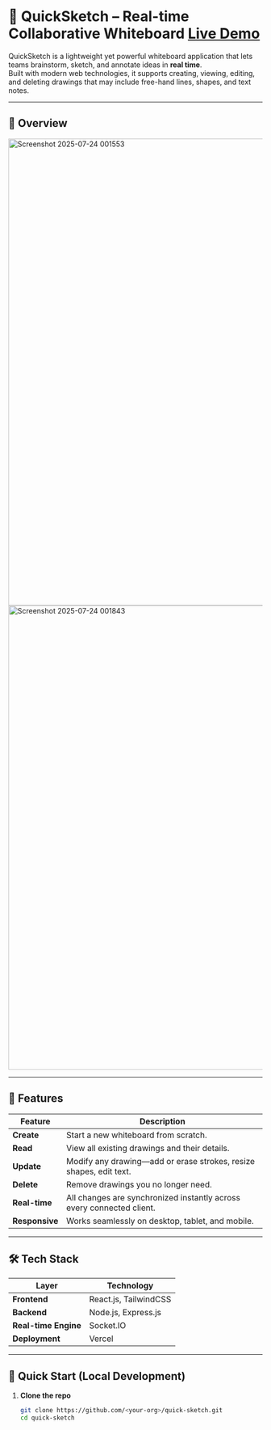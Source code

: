 # 🎨 QuickSketch – Real-time Collaborative Whiteboard [Live Demo](https://quick-sketch-realtime-white-borad-a.vercel.app/)

QuickSketch is a lightweight yet powerful whiteboard application that lets teams brainstorm, sketch, and annotate ideas in **real time**.  
Built with modern web technologies, it supports creating, viewing, editing, and deleting drawings that may include free-hand lines, shapes, and text notes.

---

## 📌 Overview

<img width="1919" height="924" alt="Screenshot 2025-07-24 001553" src="https://github.com/user-attachments/assets/1a5c6622-dd57-45ab-92c2-1a354acbfb0b" />

<img width="1919" height="919" alt="Screenshot 2025-07-24 001843" src="https://github.com/user-attachments/assets/fb3055c1-c37f-4114-882d-d55a6904e64f" />

---

## 🚀 Features

| Feature | Description |
|---------|-------------|
| **Create** | Start a new whiteboard from scratch. |
| **Read** | View all existing drawings and their details. |
| **Update** | Modify any drawing—add or erase strokes, resize shapes, edit text. |
| **Delete** | Remove drawings you no longer need. |
| **Real-time** | All changes are synchronized instantly across every connected client. |
| **Responsive** | Works seamlessly on desktop, tablet, and mobile. |

---

## 🛠️ Tech Stack

| Layer | Technology |
|-------|------------|
| **Frontend** | React.js, TailwindCSS |
| **Backend** | Node.js, Express.js |
| **Real-time Engine** | Socket.IO |
| **Deployment** | Vercel |

---

## 🏁 Quick Start (Local Development)

1. **Clone the repo**
   ```bash
   git clone https://github.com/<your-org>/quick-sketch.git
   cd quick-sketch
